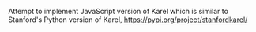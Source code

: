 Attempt to implement JavaScript version of Karel which is similar to Stanford's Python version of Karel, https://pypi.org/project/stanfordkarel/
